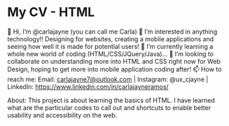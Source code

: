 # My CV - HTML
👋 Hi, I’m @carlajayne (you can call me Carla)
👀 I’m interested in anything technology!! Designing for websites, creating a mobile applications and seeing how well it is made for potential users!
🌱 I’m currently learning a whole new world of coding (HTML/CSS/JQuery/Java)...
💞️ I’m looking to collaborate on understanding more into HTML and CSS right now for Web Design, hoping to get more into mobile application coding after!
📫 How to reach me: Email: carlajayne7@outlook.com | Instagram: @ux_cjayne | LinkedIn: https://www.linkedin.com/in/carlajayneramos/

About:
This project is about learning the basics of HTML. I have learned what are the particular codes to call out and shortcuts to enable better usability and accessibility on the web.
